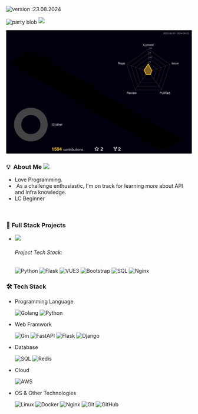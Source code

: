 ![version :23.08.2024](https://img.shields.io/badge/version-2023-informational) 

<img width="40" align="center"  src="https://i.imgur.com/1TfBlOz.gif" alt="party blob" /> ![](https://i.imgur.com/OfSOKHL.gif)

<!-- ![](https://i.imgur.com/szPE2CE.gif)

## ![](https://i.imgur.com/uEck6Yf.gif) -->

![](./profile-3d-contrib/profile-night-rainbow.svg)


### 💡 &nbsp;About Me [![](https://img.shields.io/badge/-Medium-000)](https://medium.com/@fdev777)
 
*  Love Programming.
  <img width="20" src="https://cdn3.iconfinder.com/data/icons/logos-and-brands-adobe/512/267_Python-512.png" alt="" /> <img width="30" src="https://cdn3.iconfinder.com/data/icons/font-awesome-brands/640/golang-256.png" alt="" />
* <img width="26" src="https://i.imgur.com/roSUZDm.png" alt="" /> As a challenge enthusiastic, I'm on track for learning more about API and Infra knowledge.
* <img width="30" src="https://i.imgur.com/EmAaUkT.png" alt="" />LC Beginner
</br>

<!-- ![](https://leetcard.jacoblin.cool/francescaTai?ext=activity&border=0&radius=10&hide=ranking,easy-solved-count,medium-solved-count,hard-solved-count&theme=dark) -->

### 🌱 Full Stack Projects
* [![](https://img.shields.io/badge/-🐾🐕🐈%20齊助浪寶no_more_stray-000)](http://petrip.pair.tw)
  ######   Project Tech Stack: 
  ![Python](https://img.shields.io/badge/-Python-05122A?style=flat&logo=python) ![Flask](https://img.shields.io/badge/-Flask-05122A?style=flat&logo=Flask) ![VUE3](https://img.shields.io/badge/-Vue3-000?&logo=Vue.js) ![Bootstrap](https://img.shields.io/badge/-Bootstrap-05122A?style=flat&logo=bootstrap&logoColor=563D7C) ![SQL](https://img.shields.io/badge/-SQL-000?&logo=MySQL) ![Nginx](https://img.shields.io/badge/-Nginx-000?&logo=Nginx)

### 🛠️ Tech Stack

<!-- <p><img align="center" src="https://github-readme-stats.vercel.app/api/top-langs?username=francescatai&show_icons=true&locale=en&layout=compact" alt="francescatai" /></p> -->

-  Programming Language
  
    ![Golang](https://img.shields.io/badge/-go-05122A?style=flat&logo=go)&nbsp;![Python](https://img.shields.io/badge/-Python-05122A?style=flat&logo=python)&nbsp;

-  Web Framwork

   ![Gin](https://img.shields.io/badge/-gin-05122A?style=flat&logo=Gin) ![FastAPI](https://img.shields.io/badge/-FastAPI-05122A?style=flat&logo=fastapi) ![Flask](https://img.shields.io/badge/-Flask-05122A?style=flat&logo=Flask) ![Django](https://img.shields.io/badge/-Django-05122A?style=flat&logo=django) 


-  Database

   ![SQL](https://img.shields.io/badge/-SQL-000?&logo=MySQL) ![Redis](https://img.shields.io/badge/-Redis-000?&logo=Redis)

- Cloud

    ![AWS](https://img.shields.io/badge/-AWS-000?&logo=Amazon-AWS&logoColor=F90)

- OS & Other Technologies

    ![Linux](https://img.shields.io/badge/-Linux-000?&logo=Linux) ![Docker](https://img.shields.io/badge/-Docker-000?&logo=Docker) ![Nginx](https://img.shields.io/badge/-Nginx-000?&logo=Nginx) ![Git](https://img.shields.io/badge/-Git-05122A?style=flat&logo=git)&nbsp;![GitHub](https://img.shields.io/badge/-GitHub-05122A?style=flat&logo=github)&nbsp;
